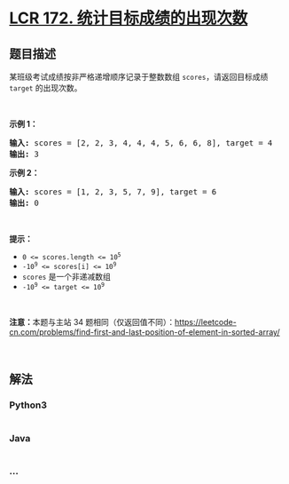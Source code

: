 # [LCR 172. 统计目标成绩的出现次数](https://leetcode.cn/problems/zai-pai-xu-shu-zu-zhong-cha-zhao-shu-zi-lcof)



## 题目描述

<!-- 这里写题目描述 -->

<p>某班级考试成绩按非严格递增顺序记录于整数数组 <code>scores</code>，请返回目标成绩 <code>target</code> 的出现次数。</p>

<p>&nbsp;</p>

<p><strong>示例 1：</strong></p>

<pre>
<strong>输入:</strong> scores = [2, 2, 3, 4, 4, 4, 5, 6, 6, 8], target = 4
<strong>输出:</strong> 3</pre>

<p><strong>示例&nbsp;2：</strong></p>

<pre>
<strong>输入:</strong> scores = [1, 2, 3, 5, 7, 9], target = 6
<strong>输出:</strong> 0</pre>

<p>&nbsp;</p>

<p><strong>提示：</strong></p>

<ul>
	<li><code>0 &lt;= scores.length &lt;= 10<sup>5</sup></code></li>
	<li><code>-10<sup>9</sup>&nbsp;&lt;= scores[i]&nbsp;&lt;= 10<sup>9</sup></code></li>
	<li><code>scores</code>&nbsp;是一个非递减数组</li>
	<li><code>-10<sup>9</sup>&nbsp;&lt;= target&nbsp;&lt;= 10<sup>9</sup></code></li>
</ul>

<p>&nbsp;</p>

<p><strong>注意：</strong>本题与主站 34 题相同（仅返回值不同）：<a href="https://leetcode-cn.com/problems/find-first-and-last-position-of-element-in-sorted-array/">https://leetcode-cn.com/problems/find-first-and-last-position-of-element-in-sorted-array/</a></p>

<p>&nbsp;</p>


## 解法

<!-- 这里可写通用的实现逻辑 -->

<!-- tabs:start -->

### **Python3**

<!-- 这里可写当前语言的特殊实现逻辑 -->

```python

```

### **Java**

<!-- 这里可写当前语言的特殊实现逻辑 -->

```java

```

### **...**

```

```

<!-- tabs:end -->
